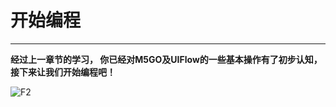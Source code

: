 # 开始编程
___________________________________
__经过上一章节的学习， 你已经对M5GO及UIFlow的一些基本操作有了初步认知，接下来让我们开始编程吧！__

![F2](/image/Poster/F2.JPG)